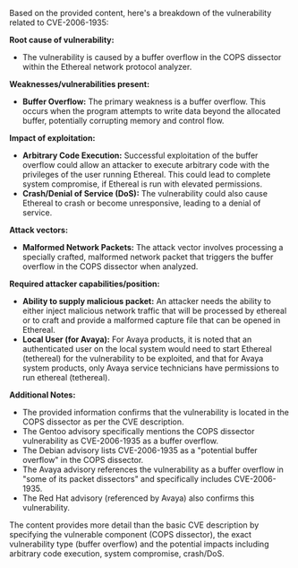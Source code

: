 Based on the provided content, here's a breakdown of the vulnerability related to CVE-2006-1935:

**Root cause of vulnerability:**

*   The vulnerability is caused by a buffer overflow in the COPS dissector within the Ethereal network protocol analyzer.

**Weaknesses/vulnerabilities present:**

*   **Buffer Overflow:** The primary weakness is a buffer overflow. This occurs when the program attempts to write data beyond the allocated buffer, potentially corrupting memory and control flow.

**Impact of exploitation:**

*   **Arbitrary Code Execution:** Successful exploitation of the buffer overflow could allow an attacker to execute arbitrary code with the privileges of the user running Ethereal. This could lead to complete system compromise, if Ethereal is run with elevated permissions.
*   **Crash/Denial of Service (DoS):** The vulnerability could also cause Ethereal to crash or become unresponsive, leading to a denial of service.

**Attack vectors:**

*   **Malformed Network Packets:** The attack vector involves processing a specially crafted, malformed network packet that triggers the buffer overflow in the COPS dissector when analyzed.

**Required attacker capabilities/position:**

*   **Ability to supply malicious packet:** An attacker needs the ability to either inject malicious network traffic that will be processed by ethereal or to craft and provide a malformed capture file that can be opened in Ethereal.
*   **Local User (for Avaya):** For Avaya products, it is noted that an authenticated user on the local system would need to start Ethereal (tethereal) for the vulnerability to be exploited, and that for Avaya system products, only Avaya service technicians have permissions to run ethereal (tethereal).

**Additional Notes:**

*   The provided information confirms that the vulnerability is located in the COPS dissector as per the CVE description.
*   The Gentoo advisory specifically mentions the COPS dissector vulnerability as CVE-2006-1935 as a buffer overflow.
*   The Debian advisory lists CVE-2006-1935 as a "potential buffer overflow" in the COPS dissector.
*   The Avaya advisory references the vulnerability as a buffer overflow in "some of its packet dissectors" and specifically includes CVE-2006-1935.
*   The Red Hat advisory (referenced by Avaya) also confirms this vulnerability.

The content provides more detail than the basic CVE description by specifying the vulnerable component (COPS dissector), the exact vulnerability type (buffer overflow) and the potential impacts including arbitrary code execution, system compromise, crash/DoS.